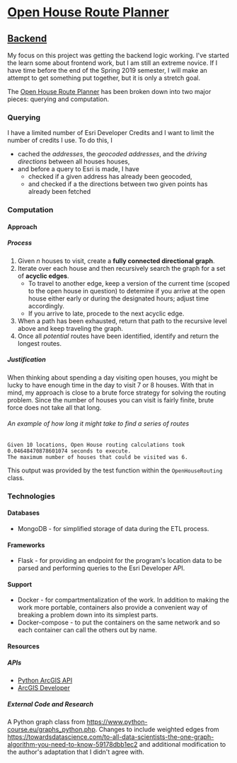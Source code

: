 # [Open House Route Planner](https://apjansing.github.io/Open-House-Route-Planner/)
## [Backend](https://apjansing.github.io/Open-House-Route-Planner/backend/)
My focus on this project was getting the backend logic working. I've started the learn some about frontend work, but I am still an extreme novice. If I have time before the end of the Spring 2019 semester, I will make an attempt to get something put together, but it is only a stretch goal.

The [Open House Route Planner](https://apjansing.github.io/Open-House-Route-Planner/) has been broken down into two major pieces: querying and computation. 

### Querying
I have a limited number of Esri Developer Credits and I want to limit the number of credits I use. To do this, I
 * cached the _addresses_, the _geocoded addresses_, and the _driving directions_ between all houses houses,
 * and before a query to Esri is made, I have
   * checked if a given address has already been geocoded,
   * and checked if a the directions between two given points has already been fetched
   
### Computation
#### Approach
##### Process
  1. Given *n* houses to visit, create a **fully connected directional graph**. 
  2. Iterate over each house and then recursively search the graph for a set of **acyclic edges**. 
      * To travel to another edge, keep a version of the current time (scoped to the open house in question) to detemine if you arrive at the open house either early or during the designated hours; adjust time accordingly.
      * If you arrive to late, procede to the next acyclic edge.
  3. When a path has been exhausted, return that path to the recursive level above and keep traveling the graph.
  4. Once all *potential* routes have been identified, identify and return the longest routes.


##### Justification
When thinking about spending a day visiting open houses, you might be lucky to have enough time in the day to visit 7 or 8 houses. With that in mind, my approach is close to a brute force strategy for solving the routing problem. Since the number of houses you can visit is fairly finite, brute force does not take all that long. 

###### An example of how long it might take to find a series of routes
```
Given 10 locations, Open House routing calculations took 0.04648470878601074 seconds to execute.
The maximum number of houses that could be visited was 6.
```
This output was provided by the test function within the `OpenHouseRouting` class.


### Technologies
#### Databases
 * MongoDB - for simplified storage of data during the ETL process.
#### Frameworks
 * Flask - for providing an endpoint for the program's location data to be parsed and performing queries to the Esri Developer API. 
#### Support
 * Docker - for compartmentalization of the work. In addition to making the work more portable, containers also provide a convenient way of breaking a problem down into its simplest parts.
 * Docker-compose - to put the containers on the same network and so each container can call the others out by name.


#### Resources
##### APIs
* <a href="https://developers.arcgis.com/python/" target="_blank">Python ArcGIS API</a>
* <a href="https://developers.arcgis.com/" target="_blank">ArcGIS Developer</a>

##### External Code and Research
A Python graph class from https://www.python-course.eu/graphs_python.php. Changes to include weighted edges from https://towardsdatascience.com/to-all-data-scientists-the-one-graph-algorithm-you-need-to-know-59178dbb1ec2 and additional modification to the author's adaptation that I didn't agree with.